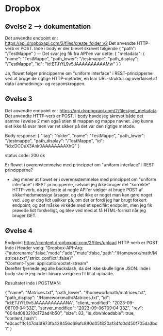 # Dropbox

## Øvelse 2 --> dokumentation
Det anvendte endpoint er : https://api.dropboxapi.com/2/files/create_folder_v2 
Det anvendte HTTP-verb er POST.
Inde i body er der blevet skrevet følgende 
{
  "path": "/TestMappe"
}
-- Det svar jeg fik fra API'en var dette: 
{
    "metadata": {
        "name": "TestMappe",
        "path_lower": "/testmappe",
        "path_display": "/TestMappe",
        "id": "id:ETJYfL9v5JAAAAAAAAAAMw"
    }
}

Ja, flowet følger principperne om "uniform interface" i REST-principperne ved at bruge de rigtige HTTP-metoder, en klar URL-struktur og overførsel af data i anmodnings- og responskroppen.


## Øvelse 3 
Det anvendte endpoint er : https://api.dropboxapi.com/2/files/get_metadata
Det anvendte HTTP-verb er POST.
I body havde jeg skrevet både det samme i øvelse 2 men også stien til mappen og mappe navnet.
Jeg kunne slet ikke få svar men var ret sikker på det var den rigtige metode. 

Body response: 
{
    ".tag": "folder",
    "name": "TestMappe",
    "path_lower": "/testmappe",
    "path_display": "/TestMappe",
    "id": "id:cDODuX3Ank0AAAAAAAAXhQ"
}

status code: 200 ok

Er flowet i overenstemmelse med princippet om "uniform interface" i REST principperne?
- Jeg mener at flowet er i overensstemmelse med princippet om "uniform interface" i REST principperne, selvom jeg ikke bruger det "korrekte" HTTP-verb, da jeg læste at nogle API'er vælger at bruge POST af sikkerhedsmæssige årsager, og det ikke er noget man kan gøre noget ved. Jeg er dog lidt usikker på, om det er fordi jeg har brugt forkert endpoint, og det måske virkede med et specifikt endpoint, men jeg fik prøvede lidt forskelligt, og blev ved med at få HTML-format når jeg bruger GET.
  
## Øvelse 4 
Endpoint https://content.dropboxapi.com/2/files/upload 
HTTP-verb er POST 
Inde i Header vælg: "Dropbox-API-Arg: {\"autorename\":false,\"mode\":\"add\",\"mute\":false,\"path\":\"/Homework/math/Matrices.txt\",\"strict_conflict\":false}" \
"Content-Type: application/octet-stream" \
Derefter fjernede jeg alle backslash, da det ikke skulle ligne JSON.
Inde i body skulle jeg inde i binary vælge en fil til at uploade.

Resultatet inde i POSTMAN:

{
    "name": "Matrices.txt",
    "path_lower": "/homeworkmath/matrices.txt",
    "path_display": "/Homeworkmath/Matrices.txt",
    "id": "id:ETJYfL9v5JAAAAAAAAAANA",
    "client_modified": "2023-09-06T09:04:33Z",
    "server_modified": "2023-09-06T09:04:33Z",
    "rev": "604ad083210d172ad4b50",
    "size": 83,
    "is_downloadable": true,
    "content_hash": "e0cacf1fc147dd3f973fb428456c69afc880d05f820af34fc0d450f705da3bd1"
}

